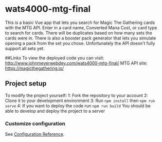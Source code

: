 # wats4000-mtg-final

This is a basic Vue app that lets you search for Magic The Gathering cards with the MTG API.
Enter in a card name, Converted Mana Cost, or card type to search for cards. There will be duplicates based on how many sets the cards were in.
There is also a booster pack generator that lets you simulate opening a pack from the set you chose. Unfortunately the API doesn't fully support all sets yet.

##Links
To view the deployed code you can visit: http://www.johnmeyerwebdev.com/wats4000-mtg-final/
MTG API site: https://magicthegathering.io/

## Project setup
To modify the project yourself:
1: Fork the repository to your account
2: Clone it to your development environment
3: Run ``` npm install ``` then ``` npm run serve ```
4: If you want to deploy the code run ``` npm run build ```
You should be able to develop and deploy the project to a server

### Customize configuration
See [Configuration Reference](https://cli.vuejs.org/config/).
